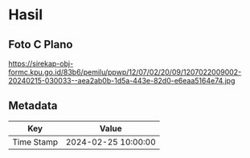# Hasil

## Foto C Plano

https://sirekap-obj-formc.kpu.go.id/83b6/pemilu/ppwp/12/07/02/20/09/1207022009002-20240215-030033--aea2ab0b-1d5a-443e-82d0-e6eaa5164e74.jpg


## Metadata

| Key        | Value               |
| ---------- | ------------------- |
| Time Stamp | 2024-02-25 10:00:00 |




